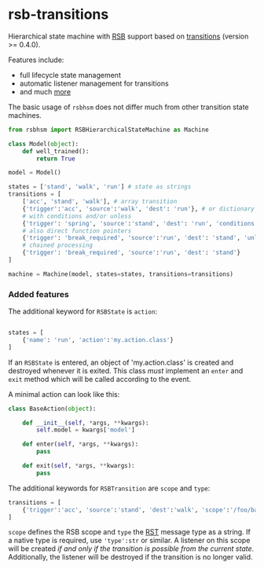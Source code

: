 # rsb-transitions
Hierarchical state machine with [RSB](https://pypi.python.org/pypi/rsb-python/0.12.1) support based on [transitions](https://travis-ci.org/tyarkoni/transitions) (version >= 0.4.0).

Features include:
* full lifecycle state management
* automatic listener management for transitions
* and much [more](https://travis-ci.org/tyarkoni/transitions)

The basic usage of `rsbhsm` does not differ much from other transition state machines.

```python
from rsbhsm import RSBHierarchicalStateMachine as Machine

class Model(object):
    def well_trained():
        return True

model = Model()

states = ['stand', 'walk', 'run'] # state as strings
transitions = [
    ['acc', 'stand', 'walk'], # array transition
    {'trigger':'acc', 'source':'walk', 'dest': 'run'}, # or dictionary
    # with conditions and/or unless
    {'trigger': 'spring', 'source':'stand', 'dest': 'run', 'conditions':'well_trained'},
    # also direct function pointers
    {'trigger': 'break_required', 'source':'run', 'dest': 'stand', 'unless':model.well_trained},
    # chained processing
    {'trigger': 'break_required', 'source':'run', 'dest': 'stand'}
]

machine = Machine(model, states=states, transitions=transitions)
```

### Added features

The additional keyword for `RSBState` is `action`:

```python

states = [
    {'name': 'run', 'action':'my.action.class'}
]

```

If an `RSBState` is entered, an object of 'my.action.class' is created and destroyed whenever it is exited.
This class *must* implement an `enter` and `exit` method which will be called according to the event.

A minimal action can look like this:

```python
class BaseAction(object):

    def __init__(self, *args, **kwargs):
        self.model = kwargs['model']

    def enter(self, *args, **kwargs):
        pass

    def exit(self, *args, **kwargs):
        pass
```

The additional keywords for `RSBTransition` are `scope` and `type`:


```python
transitions = [
    {'trigger':'acc', 'source':'stand', 'dest':'walk', 'scope':'/foo/bar/baz', 'type': 'rst.generic.Value'}
]
```

`scope` defines the RSB scope and `type` the [RST](http://docs.cor-lab.org/rst-manual/trunk/html/index.html)
message type as a string. If a native type is required, use `'type':str` or similar.
A listener on this scope will be created *if and only if the transition is possible from the current state*.
Additionally, the listener will be destroyed if the transition is no longer valid.

